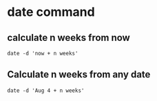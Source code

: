 # date command

## calculate n weeks from now
    date -d 'now + n weeks'

## Calculate n weeks from any date
    date -d 'Aug 4 + n weeks'